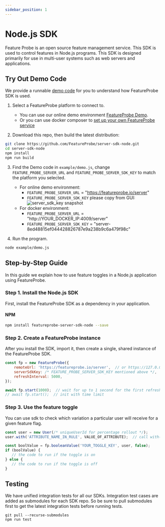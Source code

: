 ```yaml
---
sidebar_position: 1
---
```


# Node.js SDK

Feature Probe is an open source feature management service. This SDK is used to control features in Node.js programs.
This SDK is designed primarily for use in multi-user systems such as web servers and applications.

## Try Out Demo Code

We provide a runnable [demo code](https://github.com/FeatureProbe/server-sdk-node/blob/main/example) for you to understand how FeatureProbe SDK is used.

1. Select a FeatureProbe platform to connect to.
    * You can use our online demo environment [FeatureProbe Demo](https://featureprobe.io/login).
    * Or you can use docker composer to [set up your own FeatureProbe service](https://github.com/FeatureProbe/FeatureProbe#1-starting-featureprobe-service-with-docker-compose)

2. Download this repo, then build the latest distribution:

```bash
git clone https://github.com/FeatureProbe/server-sdk-node.git
cd server-sdk-node
npm install
npm run build
```

3. Find the Demo code in `example/demo.js`, change `FEATURE_PROBE_SERVER_URL` and
   `FEATURE_PROBE_SERVER_SDK_KEY` to match the platform you selected.
    * For online demo environment:
        * `FEATURE_PROBE_SERVER_URL` = "https://featureprobe.io/server"
        * `FEATURE_PROBE_SERVER_SDK_KEY` please copy from GUI:
          ![server_sdk_key snapshot](/server_sdk_key_en.png)
    * For docker environment:
        * `FEATURE_PROBE_SERVER_URL` = "http://YOUR_DOCKER_IP:4009/server"
        * `FEATURE_PROBE_SERVER_SDK_KEY` = "server-8ed48815ef044428826787e9a238b9c6a479f98c"

4. Run the program.
```bash
node example/demo.js
```

## Step-by-Step Guide

In this guide we explain how to use feature toggles in a Node.js application using FeatureProbe.

### Step 1. Install the Node.js SDK

First, install the FeatureProbe SDK as a dependency in your application.

#### NPM

```bash
npm install featureprobe-server-sdk-node --save
```

### Step 2. Create a FeatureProbe instance

After you install the SDK, import it, then create a single, shared instance of the FeatureProbe SDK.

```javascript
const fp = new FeatureProbe({
    remoteUrl: 'https://featureprobe.io/server',  // or https://127.0.0.1:4007
    serverSdkKey: /* FEATURE_PROBE_SERVER_SDK_KEY mentioned above */,
    refreshInterval: 5000,
});

await fp.start(1000);  // wait for up to 1 second for the first refresh
// await fp.start();  // init with time limit
```

### Step 3. Use the feature toggle

You can use sdk to check which variation a particular user will receive for a given feature flag.

```javascript
const user = new User(/* uniqueUserId for percentage rollout */);
user.with('ATTRIBUTE_NAME_IN_RULE', VALUE_OF_ATTRIBUTE);  // call with() for each attribute, or extendAttrs(attributeMap) for attributes

const boolValue = fp.booleanValue('YOUR_TOGGLE_KEY', user, false);
if (boolValue) {
   // the code to run if the toggle is on
} else {
   // the code to run if the toggle is off
}
```

## Testing

We have unified integration tests for all our SDKs. Integration test cases are added as submodules for each SDK repo. So
be sure to pull submodules first to get the latest integration tests before running tests.

```shell
git pull --recurse-submodules
npm run test
```
